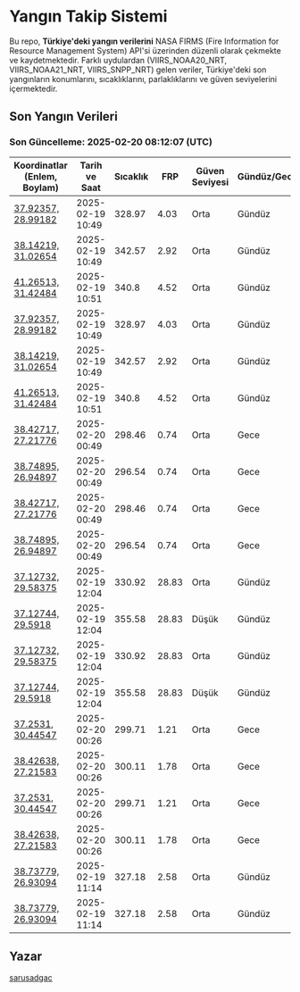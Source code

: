 # Yangın Takip Sistemi

Bu repo, **Türkiye'deki yangın verilerini** NASA FIRMS (Fire Information for Resource Management System) API'si üzerinden düzenli olarak çekmekte ve kaydetmektedir. Farklı uydulardan (VIIRS_NOAA20_NRT, VIIRS_NOAA21_NRT, VIIRS_SNPP_NRT) gelen veriler, Türkiye'deki son yangınların konumlarını, sıcaklıklarını, parlaklıklarını ve güven seviyelerini içermektedir.

## Son Yangın Verileri
### Son Güncelleme: 2025-02-20 08:12:07 (UTC)

| Koordinatlar (Enlem, Boylam) | Tarih ve Saat | Sıcaklık | FRP | Güven Seviyesi | Gündüz/Gece |
|-----------------------------|----------------|----------|-----|----------------|-------------|
| [37.92357, 28.99182](https://www.google.com/maps?q=37.92357,28.99182) | 2025-02-19 10:49 | 328.97 | 4.03 | Orta | Gündüz |
| [38.14219, 31.02654](https://www.google.com/maps?q=38.14219,31.02654) | 2025-02-19 10:49 | 342.57 | 2.92 | Orta | Gündüz |
| [41.26513, 31.42484](https://www.google.com/maps?q=41.26513,31.42484) | 2025-02-19 10:51 | 340.8 | 4.52 | Orta | Gündüz |
| [37.92357, 28.99182](https://www.google.com/maps?q=37.92357,28.99182) | 2025-02-19 10:49 | 328.97 | 4.03 | Orta | Gündüz |
| [38.14219, 31.02654](https://www.google.com/maps?q=38.14219,31.02654) | 2025-02-19 10:49 | 342.57 | 2.92 | Orta | Gündüz |
| [41.26513, 31.42484](https://www.google.com/maps?q=41.26513,31.42484) | 2025-02-19 10:51 | 340.8 | 4.52 | Orta | Gündüz |
| [38.42717, 27.21776](https://www.google.com/maps?q=38.42717,27.21776) | 2025-02-20 00:49 | 298.46 | 0.74 | Orta | Gece |
| [38.74895, 26.94897](https://www.google.com/maps?q=38.74895,26.94897) | 2025-02-20 00:49 | 296.54 | 0.74 | Orta | Gece |
| [38.42717, 27.21776](https://www.google.com/maps?q=38.42717,27.21776) | 2025-02-20 00:49 | 298.46 | 0.74 | Orta | Gece |
| [38.74895, 26.94897](https://www.google.com/maps?q=38.74895,26.94897) | 2025-02-20 00:49 | 296.54 | 0.74 | Orta | Gece |
| [37.12732, 29.58375](https://www.google.com/maps?q=37.12732,29.58375) | 2025-02-19 12:04 | 330.92 | 28.83 | Orta | Gündüz |
| [37.12744, 29.5918](https://www.google.com/maps?q=37.12744,29.5918) | 2025-02-19 12:04 | 355.58 | 28.83 | Düşük | Gündüz |
| [37.12732, 29.58375](https://www.google.com/maps?q=37.12732,29.58375) | 2025-02-19 12:04 | 330.92 | 28.83 | Orta | Gündüz |
| [37.12744, 29.5918](https://www.google.com/maps?q=37.12744,29.5918) | 2025-02-19 12:04 | 355.58 | 28.83 | Düşük | Gündüz |
| [37.2531, 30.44547](https://www.google.com/maps?q=37.2531,30.44547) | 2025-02-20 00:26 | 299.71 | 1.21 | Orta | Gece |
| [38.42638, 27.21583](https://www.google.com/maps?q=38.42638,27.21583) | 2025-02-20 00:26 | 300.11 | 1.78 | Orta | Gece |
| [37.2531, 30.44547](https://www.google.com/maps?q=37.2531,30.44547) | 2025-02-20 00:26 | 299.71 | 1.21 | Orta | Gece |
| [38.42638, 27.21583](https://www.google.com/maps?q=38.42638,27.21583) | 2025-02-20 00:26 | 300.11 | 1.78 | Orta | Gece |
| [38.73779, 26.93094](https://www.google.com/maps?q=38.73779,26.93094) | 2025-02-19 11:14 | 327.18 | 2.58 | Orta | Gündüz |
| [38.73779, 26.93094](https://www.google.com/maps?q=38.73779,26.93094) | 2025-02-19 11:14 | 327.18 | 2.58 | Orta | Gündüz |

## Yazar

[sarusadgac](https://x.com/sarusadgac)
